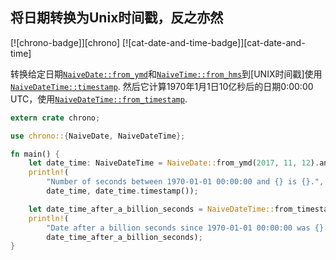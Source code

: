 ## 将日期转换为Unix时间戳，反之亦然

[![chrono-badge]][chrono] [![cat-date-and-time-badge]][cat-date-and-time]

转换给定日期[`NaiveDate::from_ymd`]和[`NaiveTime::from_hms`]到[UNIX时间戳]使用[`NaiveDateTime::timestamp`]. 然后它计算1970年1月1日10亿秒后的日期0:00:00 UTC，使用[`NaiveDateTime::from_timestamp`].

```rust
extern crate chrono;

use chrono::{NaiveDate, NaiveDateTime};

fn main() {
    let date_time: NaiveDateTime = NaiveDate::from_ymd(2017, 11, 12).and_hms(17, 33, 44);
    println!(
        "Number of seconds between 1970-01-01 00:00:00 and {} is {}.",
        date_time, date_time.timestamp());

    let date_time_after_a_billion_seconds = NaiveDateTime::from_timestamp(1_000_000_000, 0);
    println!(
        "Date after a billion seconds since 1970-01-01 00:00:00 was {}.",
        date_time_after_a_billion_seconds);
}
```

[`naivedate::from_ymd`]: https://docs.rs/chrono/*/chrono/naive/struct.NaiveDate.html#method.from_ymd

[`naivedatetime::from_timestamp`]: https://docs.rs/chrono/*/chrono/naive/struct.NaiveDateTime.html#method.from_timestamp

[`naivedatetime::timestamp`]: https://docs.rs/chrono/*/chrono/naive/struct.NaiveDateTime.html#method.timestamp

[`naivetime::from_hms`]: https://docs.rs/chrono/*/chrono/naive/struct.NaiveTime.html#method.from_hms

[unix timestamp]: https://en.wikipedia.org/wiki/Unix_time

